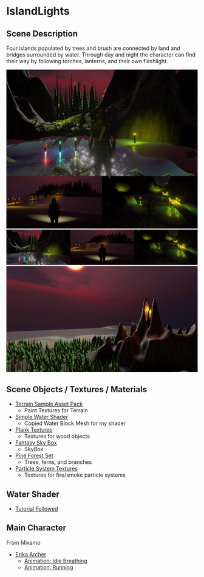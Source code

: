 # IslandLights

## Scene Description
Four islands populated by trees and brush are connected by land and bridges surrounded by water. Through day and night the character can find their way by following torches, lanterns, and their own flashlight.

![1-2](https://github.com/mperina11/IslandLights/blob/main/Images/1-2.png)
![3](https://github.com/mperina11/IslandLights/blob/main/Images/3.png)
![Mountain](https://github.com/mperina11/IslandLights/blob/main/Images/Mountain.png)

## Scene Objects / Textures / Materials
- [Terrain Sample Asset Pack](https://assetstore.unity.com/packages/3d/environments/landscapes/terrain-sample-asset-pack-145808)
	- Paint Textures for Terrain
- [Simple Water Shader](https://assetstore.unity.com/packages/2d/textures-materials/water/simple-water-shader-urp-191449)
	- Copied Water Block Mesh for my shader
- [Plank Textures](https://assetstore.unity.com/packages/2d/textures-materials/wood/plank-textures-pbr-72318)
	- Textures for wood objects
- [Fantasy Sky Box](https://assetstore.unity.com/packages/2d/textures-materials/sky/fantasy-skybox-free-18353)
	- SkyBox
- [Pine Forest Set](https://assetstore.unity.com/packages/3d/environments/pine-forest-set-free-sample-177774)
	- Trees, ferns, and branches
- [Particle System Textures](https://assetstore.unity.com/packages/vfx/particles/effect-textures-and-prefabs-109031#content)
	- Textures for fire/smoke particle systems

## Water Shader
- [Tutorial Followed](https://www.youtube.com/watch?v=gRq-IdShxpU)

## Main Character
From Mixamo
- [Erika Archer](https://www.mixamo.com/#/?page=1&type=Character)
	- [Animation: Idle Breathing](https://www.mixamo.com/#/?page=1&query=idle&type=Motion%2CMotionPack)
	- [Animation: Running](https://www.mixamo.com/#/?page=1&query=running&type=Motion%2CMotionPack)
